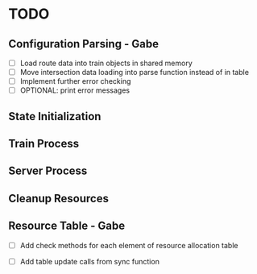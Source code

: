 # TODO

## Configuration Parsing - Gabe
- [ ]  Load route data into train objects in shared memory
- [ ]  Move intersection data loading into parse function instead of in table
- [ ]  Implement further error checking
  - [ ]  OPTIONAL: print error messages

## State Initialization

## Train Process

## Server Process

## Cleanup Resources

## Resource Table - Gabe
- [ ] Add check methods for each element of resource allocation table
- [ ] Add table update calls from sync function


